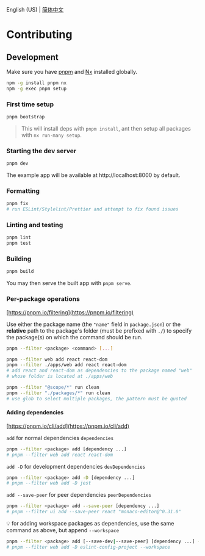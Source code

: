 English (US) | [简体中文](CONTRIBUTING.zh-Hans.md)

# Contributing

## Development

Make sure you have [pnpm](https://pnpm.io/installation) and
[Nx](https://nx.dev/getting-started/installation#installing-nx-globally) installed globally.

```bash
npm -g install pnpm nx
npm -g exec pnpm setup
```

### First time setup

```bash
pnpm bootstrap
```

> This will install deps with `pnpm install`, ant then setup all packages with
> `nx run-many setup`.

### Starting the dev server

```bash
pnpm dev
```

The example app will be available at http://localhost:8000 by default.

### Formatting

```bash
pnpm fix
# run ESLint/Stylelint/Prettier and attempt to fix found issues
```

### Linting and testing

```bash
pnpm lint
pnpm test
```

### Building

```bash
pnpm build
```

You may then serve the built app with `pnpm serve`.

### Per-package operations

[https://pnpm.io/filtering](https://pnpm.io/filtering)

Use either the package name (the `"name"` field in `package.json`) or the **relative**
path to the package's folder (must be prefixed with `./`) to specify the package(s) on
which the command should be run.

```bash
pnpm --filter <package> <command> [...]

pnpm --filter web add react react-dom
pnpm --filter ./apps/web add react react-dom
# add react and react-dom as dependencies to the package named "web"
# whose folder is located at ./apps/web

pnpm --filter "@scope/*" run clean
pnpm --filter "./packages/*" run clean
# use glob to select multiple packages, the pattern must be quoted
```

#### Adding dependencies

[https://pnpm.io/cli/add](https://pnpm.io/cli/add)

`add` for normal dependencies `dependencies`

```bash
pnpm --filter <package> add [dependency ...]
# pnpm --filter web add react react-dom
```

`add -D` for development dependencies `devDependencies`

```bash
pnpm --filter <package> add -D [dependency ...]
# pnpm --filter web add -D jest
```

`add --save-peer` for peer dependencies `peerDependencies`

```bash
pnpm --filter <package> add --save-peer [dependency ...]
# pnpm --filter ui add --save-peer react "monaco-editor@^0.31.0"
```

💡 for adding workspace packages as dependencies, use the same command as above, but
append `--workspace`

```bash
pnpm --filter <package> add [--save-dev|--save-peer] [dependency ...] --workspace
# pnpm --filter web add -D eslint-config-project --workspace
```
